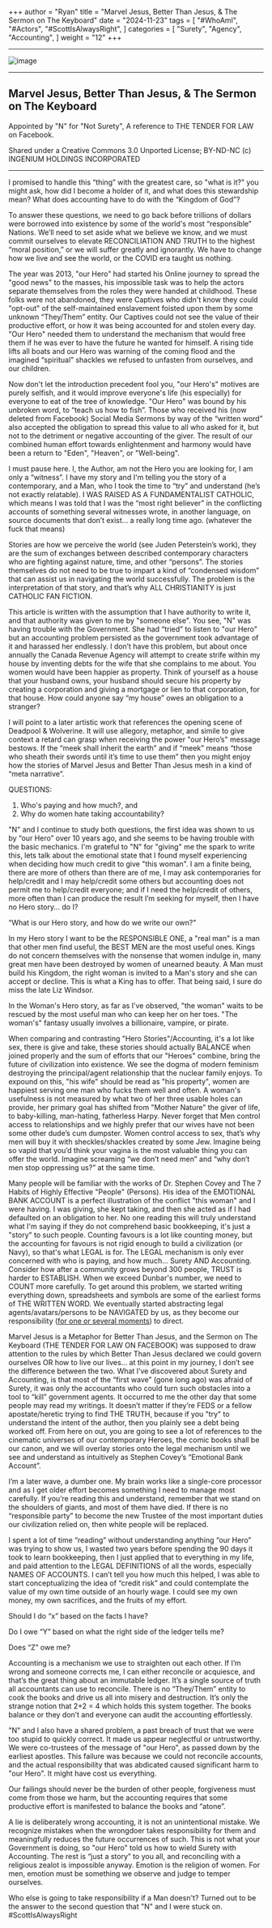 +++
author = "Ryan"
title = "Marvel Jesus, Better Than Jesus, & The Sermon on The Keyboard"
date = "2024-11-23"
tags = [
    "#WhoAmI",
    "#Actors",
    "#ScottIsAlwaysRight",
]
categories = [
    "Surety",
    "Agency",
    "Accounting",
]
weight = "12"
+++

---

![image](https://github.com/user-attachments/assets/bc2df4c5-c6d4-4394-9f85-b5deaf00356a)

---

## Marvel Jesus, Better Than Jesus, & The Sermon on The Keyboard

Appointed by "N" for "Not Surety",
A reference to THE TENDER FOR LAW on Facebook.

Shared under a Creative Commons 3.0 Unported License; BY-ND-NC
(c) INGENIUM HOLDINGS INCORPORATED 

---

I promised to handle this “thing” with the greatest care, so "what is it?" you might ask, how did I become a holder of it, and what does this stewardship mean? What does accounting have to do with the “Kingdom of God”?
 

To answer these questions, we need to go back before trillions of dollars were borrowed into existence by some of the world's most “responsible” Nations. We’ll need to set aside what we believe we know, and we must commit ourselves to elevate RECONCILIATION AND TRUTH to the highest “moral position,” or we will suffer greatly and ignorantly. We have to change how we live and see the world, or the COVID era taught us nothing. 


The year was 2013, "our Hero" had started his Online journey to spread the "good news" to the masses, his impossible task was to help the actors separate themselves from the roles they were handed at childhood. These folks were not abandoned, they were Captives who didn't know they could "opt-out" of the self-maintained enslavement foisted upon them by some unknown “They/Them” entity. Our Captives could not see the value of their productive effort, or how it was being accounted for and stolen every day. "Our Hero" needed them to understand the mechanism that would free them if he was ever to have the future he wanted for himself. A rising tide lifts all boats and our Hero was warning of the coming flood and the imagined “spiritual” shackles we refused to unfasten from ourselves, and our children.
 

Now don't let the introduction precedent fool you, "our Hero's" motives are purely selfish, and it would improve everyone's life (his especially) for everyone to eat of the tree of knowledge. "Our Hero" was bound by his unbroken word, to “teach us how to fish”. Those who received his (now deleted from Facebook) Social Media Sermons by way of the “written word” also accepted the obligation to spread this value to all who asked for it, but not to the detriment or negative accounting of the giver. The result of our combined human effort towards enlightenment and harmony would have been a return to "Eden", "Heaven", or "Well-being".
 

I must pause here. I, the Author, am not the Hero you are looking for, I am only a “witness”. I have my story and I'm telling you the story of a contemporary, and a Man, who I took the time to “try” and understand (he’s not exactly relatable). I WAS RAISED AS A FUNDAMENTALIST CATHOLIC, which means I was told that I was the “most right believer” in the conflicting accounts of something several witnesses wrote, in another language, on source documents that don’t exist... a really long time ago. (whatever the fuck that means)


Stories are how we perceive the world (see Juden Peterstein’s work), they are the sum of exchanges between described contemporary characters who are fighting against nature, time, and other “persons”. The stories themselves do not need to be true to impart a kind of “condensed wisdom” that can assist us in navigating the world successfully. The problem is the interpretation of that story, and that’s why ALL CHRISTIANITY is just CATHOLIC FAN FICTION.


This article is written with the assumption that I have authority to write it, and that authority was given to me by "someone else". You see, "N" was having trouble with the Government. She had “tried” to listen to "our Hero" but an accounting problem persisted as the government took advantage of it and harassed her endlessly. I don’t have this problem, but about once annually the Canada Revenue Agency will attempt to create strife within my house by inventing debts for the wife that she complains to me about. You women would have been happier as property. Think of yourself as a house that your husband owns, your husband should secure his property by creating a corporation and giving a mortgage or lien to that corporation, for that house. How could anyone say “my house” owes an obligation to a stranger?
 

I will point to a later artistic work that references the opening scene of Deadpool & Wolverine. It will use allegory, metaphor, and simile to give context a retard can grasp when receiving the power "our Hero’s" message bestows. If the “meek shall inherit the earth” and if “meek” means “those who sheath their swords until it’s time to use them” then you might enjoy how the stories of Marvel Jesus and Better Than Jesus mesh in a kind of “meta narrative”.
 

QUESTIONS:
1. Who's paying and how much?, and 
2. Why do women hate taking accountability?
 

"N" and I continue to study both questions, the first idea was shown to us by “our Hero” over 10 years ago, and she seems to be having trouble with the basic mechanics. I'm grateful to "N" for "giving" me the spark to write this, lets talk about the emotional state that I found myself experiencing when deciding how much credit to give "this woman". I am a finite being, there are more of others than there are of me, I may ask contemporaries for help/credit and I may help/credit some others but accounting does not permit me to help/credit everyone; and if I need the help/credit of others, more often than I can produce the result I’m seeking for myself, then I have no Hero story... do I?
 

“What is our Hero story, and how do we write our own?"


In my Hero story I want to be the RESPONSIBLE ONE, a "real man" is a man that other men find useful, the BEST MEN are the most useful ones. Kings do not concern themselves with the nonsense that women indulge in, many great men have been destroyed by women of unearned beauty. A Man must build his Kingdom, the right woman is invited to a Man's story and she can accept or decline. This is what a King has to offer. That being said, I sure do miss the late Liz Windsor.
 

In the Woman's Hero story, as far as I’ve observed, "the woman" waits to be rescued by the most useful man who can keep her on her toes. "The woman's" fantasy usually involves a billionaire, vampire, or pirate.
 

When comparing and contrasting "Hero Stories"/Accounting, it's a lot like sex, there is give and take, these stories should actually BALANCE when joined properly and the sum of efforts that our "Heroes" combine, bring the future of civilization into existence. We see the dogma of modern feminism destroying the principal/agent relationship that the nuclear family enjoys. To expound on this, "his wife" should be read as "his property", women are happiest serving one man who fucks them well and often. A woman's usefulness is not measured by what two of her three usable holes can provide, her primary goal has shifted from "Mother Nature" the giver of life, to baby-killing, man-hating, fatherless Harpy. Never forget that Men control access to relationships and we highly prefer that our wives have not been some other dude’s cum dumpster. Women control access to sex, that’s why men will buy it with sheckles/shackles created by some Jew. Imagine being so vapid that you’d think your vagina is the most valuable thing you can offer the world. Imagine screaming “we don’t need men” and “why don’t men stop oppressing us?” at the same time.
 

Many people will be familiar with the works of Dr. Stephen Covey and The 7 Habits of Highly Effective "People" (Persons). His idea of the EMOTIONAL BANK ACCOUNT is a perfect illustration of the conflict "this woman" and I were having. I was giving, she kept taking, and then she acted as if I had defaulted on an obligation to her. No one reading this will truly understand what I'm saying if they do not comprehend basic bookkeeping, it's just a "story" to such people. Counting favours is a lot like counting money, but the accounting for favours is not rigid enough to build a civilization (or Navy), so that's what LEGAL is for. The LEGAL mechanism is only ever concerned with who is paying, and how much... Surety AND Accounting. Consider how after a community grows beyond 300 people, TRUST is harder to ESTABLISH. When we exceed Dunbar's number, we need to COUNT more carefully. To get around this problem, we started writing everything down, spreadsheets and symbols are some of the earliest forms of THE WRITTEN WORD. We eventually started abstracting legal agents/avatars/persons to be NAVIGATED by us, as they become our responsibility ([for one or several moments](https://www.youtube.com/shorts/QmFoA_xzZy0)) to direct.
 

Marvel Jesus is a Metaphor for Better Than Jesus, and the Sermon on The Keyboard (THE TENDER FOR LAW ON FACEBOOK) was supposed to draw attention to the rules by which Better Than Jesus declared we could govern ourselves OR how to live our lives... at this point in my journey, I don’t see the difference between the two. What I’ve discovered about Surety and Accounting, is that most of the “first wave” (gone long ago) was afraid of Surety, it was only the accountants who could turn such obstacles into a tool to “kill” government agents. It occurred to me the other day that some people may read my writings. It doesn’t matter if they’re FEDS or a fellow apostate/heretic trying to find THE TRUTH, because if you "try" to understand the intent of the author, then you plainly see a debt being worked off. From here on out, you are going to see a lot of references to the cinematic universes of our contemporary Heroes, the comic books shall be our canon, and we will overlay stories onto the legal mechanism until we see and understand as intuitively as Stephen Covey’s “Emotional Bank Account”.


I’m a later wave, a dumber one. My brain works like a single-core processor and as I get older effort becomes something I need to manage most carefully. If you’re reading this and understand, remember that we stand on the shoulders of giants, and most of them have died. If there is no “responsible party” to become the new Trustee of the most important duties our civilization relied on, then white people will be replaced.
 

I spent a lot of time “reading” without understanding anything “our Hero” was trying to show us, I wasted two years before spending the 90 days it took to learn bookkeeping, then I just applied that to everything in my life, and paid attention to the LEGAL DEFINITIONS of all the words, especially NAMES OF ACCOUNTS. I can’t tell you how much this helped, I was able to start conceptualizing the idea of “credit risk” and could contemplate the value of my own time outside of an hourly wage. I could see my own money, my own sacrifices, and the fruits of my effort. 


Should I do “x” based on the facts I have?

Do I owe “Y” based on what the right side of the ledger tells me?

Does “Z” owe me?


Accounting is a mechanism we use to straighten out each other. If I’m wrong and someone corrects me, I can either reconcile or acquiesce, and that’s the great thing about an immutable ledger. It’s a single source of truth all accountants can use to reconcile. There is no “They/Them” entity to cook the books and drive us all into misery and destruction. It’s only the strange notion that 2+2 = 4 which holds this system together. The books balance or they don’t and everyone can audit the accounting effortlessly.


"N" and I also have a shared problem, a past breach of trust that we were too stupid to quickly correct. It made us appear neglectful or untrustworthy. We were co-trustees of the message of "our Hero", as passed down by the earliest apostles. This failure was because we could not reconcile accounts, and the actual responsibility that was abdicated caused significant harm to "our Hero". It might have cost us everything.


Our failings should never be the burden of other people, forgiveness must come from those we harm, but the accounting requires that some productive effort is manifested to balance the books and “atone”.


A lie is deliberately wrong accounting, it is not an unintentional mistake. We recognize mistakes when the wrongdoer takes responsibility for them and meaningfully reduces the future occurrences of such. This is not what your Government is doing, so "our Hero" told us how to wield Surety with Accounting. The rest is “just a story” to you all, and reconciling with a religious zealot is impossible anyway. Emotion is the religion of women. For men, emotion must be something we observe and judge to temper ourselves.


Who else is going to take responsibility if a Man doesn't? Turned out to be the answer to the second question that "N" and I were stuck on. #ScottIsAlwaysRight



